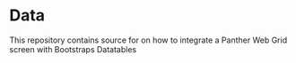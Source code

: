 # Data
This repository contains source for on how to integrate a Panther Web Grid screen with Bootstraps Datatables 
